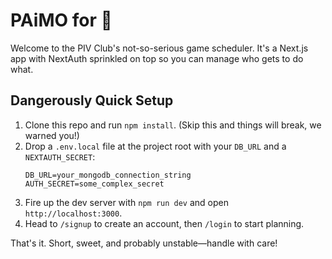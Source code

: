 # PAiMO for 🏸

Welcome to the PIV Club's not-so-serious game scheduler. It's a Next.js app with NextAuth sprinkled on top so you can manage who gets to do what.

## Dangerously Quick Setup
1. Clone this repo and run `npm install`. (Skip this and things will break, we warned you!)
2. Drop a `.env.local` file at the project root with your `DB_URL` and a `NEXTAUTH_SECRET`:
   ```env
   DB_URL=your_mongodb_connection_string
   AUTH_SECRET=some_complex_secret
   ```
3. Fire up the dev server with `npm run dev` and open `http://localhost:3000`.
4. Head to `/signup` to create an account, then `/login` to start planning.

That's it. Short, sweet, and probably unstable—handle with care!

